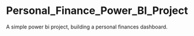 # Personal_Finance_Power_BI_Project
 A simple power bi project, building a personal finances dashboard. 
